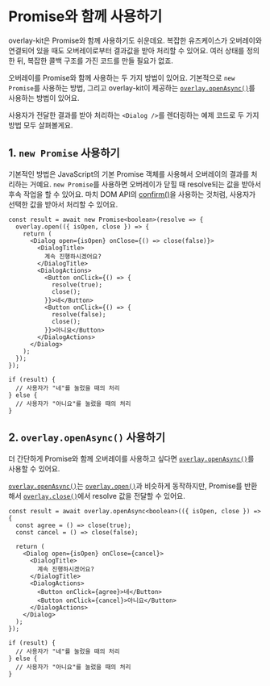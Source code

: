 # Promise와 함께 사용하기

overlay-kit은 Promise와 함께 사용하기도 쉬운데요. 복잡한 유즈케이스가 오버레이와 연결되어 있을 때도 오버레이로부터 결과값을 받아 처리할 수 있어요. 여러 상태를 정의한 뒤, 복잡한 콜백 구조를 가진 코드를 만들 필요가 없죠.

오버레이를 Promise와 함께 사용하는 두 가지 방법이 있어요. 기본적으로 `new Promise`를 사용하는 방법, 그리고 overlay-kit이 제공하는 [`overlay.openAsync()`](../reference/overlay.md#overlayopenasync)를 사용하는 방법이 있어요.

사용자가 전달한 결과를 받아 처리하는 `<Dialog />`를 렌더링하는 예제 코드로 두 가지 방법 모두 살펴볼게요.

## 1. `new Promise` 사용하기

기본적인 방법은 JavaScript의 기본 Promise 객체를 사용해서 오버레이의 결과를 처리하는 거예요. `new Promise`를 사용하면 오버레이가 닫힐 때 resolve되는 값을 받아서 후속 작업을 할 수 있어요. 마치 DOM API의 [confirm()](https://developer.mozilla.org/ko/docs/Web/API/Window/confirm)을 사용하는 것처럼, 사용자가 선택한 값을 받아서 처리할 수 있어요.

```tsx
const result = await new Promise<boolean>(resolve => {
  overlay.open(({ isOpen, close }) => {
    return (
      <Dialog open={isOpen} onClose={() => close(false)}>
        <DialogTitle>
          계속 진행하시겠어요?
        </DialogTitle>
        <DialogActions>
          <Button onClick={() => {
            resolve(true);
            close();
          }}>네</Button>
          <Button onClick={() => {
            resolve(false);
            close();
          }}>아니요</Button>
        </DialogActions>
      </Dialog>
    );
  });
});

if (result) {
  // 사용자가 "네"를 눌렀을 때의 처리
} else {
  // 사용자가 "아니요"를 눌렀을 때의 처리
}
```

## 2. `overlay.openAsync()` 사용하기

더 간단하게 Promise와 함께 오버레이를 사용하고 싶다면 [`overlay.openAsync()`](../reference/overlay.md#overlayopenasync)를 사용할 수 있어요. 

[`overlay.openAsync()`](../reference/overlay.md#overlayopenasync)는 [`overlay.open()`](../reference/overlay.md#overlayopen)과 비슷하게 동작하지만, Promise를 반환해서 [`overlay.close()`](../reference/overlay.md#overlayclose)에서 resolve 값을 전달할 수 있어요.

```tsx
const result = await overlay.openAsync<boolean>(({ isOpen, close }) => {
  const agree = () => close(true);
  const cancel = () => close(false);

  return (
    <Dialog open={isOpen} onClose={cancel}>
      <DialogTitle>
        계속 진행하시겠어요?
      </DialogTitle>
      <DialogActions>
        <Button onClick={agree}>네</Button>
        <Button onClick={cancel}>아니요</Button>
      </DialogActions>
    </Dialog>
  );
});

if (result) {
  // 사용자가 "네"를 눌렀을 때의 처리
} else {
  // 사용자가 "아니요"를 눌렀을 때의 처리
}
```